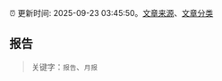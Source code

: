 :alarm_clock: 更新时间: 2025-09-23 03:45:50。[文章来源](/README.md)、[文章分类](/TAGS.md)

## 报告


> 关键字：`报告`、`月报`



